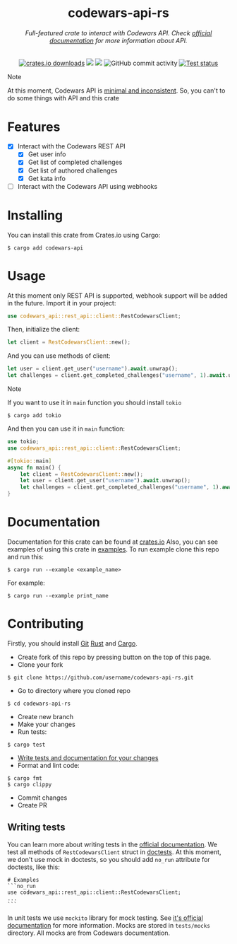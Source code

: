 <h1 align="center">codewars-api-rs</h1>
<h6 align="center">Full-featured crate to interact with Codewars API. Check <a href="https://dev.codewars.com/">official documentation</a> for more information about API.</h6>
<div align="center">
    <a href="https://crates.io/crates/codewars-api"><img src="https://img.shields.io/crates/d/codewars-api" alt="crates.io downloads"/></a>
    <a href="https://crates.io/crates/codewars-api"><img src="https://img.shields.io/crates/v/codewars-api"/></a>
    <a href="https://docs.rs/codewars-api/latest/codewars_api"><img src="https://docs.rs/codewars-api/badge.svg"/></a>
    <img alt="GitHub commit activity" src="https://img.shields.io/github/commit-activity/w/ankddev/codewars-api-rs">
    <a href="https://github.com/ankddev/codewars-api-rs/actions/workflows/test.yml"><img src="https://github.com/ankddev/codewars-api-rs/actions/workflows/test.yml/badge.svg" alt="Test status"/></a>
</div>

> [!NOTE]
> At this moment, Codewars API is [minimal and inconsistent](https://dev.codewars.com/#introduction).
> So, you can't to do some things with API and this crate

# Features
- [x] Interact with the Codewars REST API
    - [x] Get user info
    - [x] Get list of completed challenges
    - [x] Get list of authored challenges
    - [x] Get kata info
- [ ] Interact with the Codewars API using webhooks
# Installing
You can install this crate from Crates.io using Cargo:
```shell
$ cargo add codewars-api
```
# Usage
At this moment only REST API is supported, webhook support will be added in the future.
Import it in your project:
```rust
use codewars_api::rest_api::client::RestCodewarsClient;
```
Then, initialize the client:
```rust
let client = RestCodewarsClient::new();
```
And you can use methods of client:
```rust
let user = client.get_user("username").await.unwrap();
let challenges = client.get_completed_challenges("username", 1).await.unwrap();
```
> [!NOTE]
> If you want to use it in `main` function you should install `tokio`
> ```shell
> $ cargo add tokio
> ```
> And then you can use it in `main` function:
> ```rust
> use tokio;
> use codewars_api::rest_api::client::RestCodewarsClient;
>
> #[tokio::main]
> async fn main() {
>     let client = RestCodewarsClient::new();
>     let user = client.get_user("username").await.unwrap();
>     let challenges = client.get_completed_challenges("username", 1).await.unwrap();
> }
> ```
# Documentation
Documentation for this crate can be found at [crates.io](https://crates.io/crates/codewars-api/latest/codewars_api)
Also, you can see examples of using this crate in [examples](./examples). To run example clone this repo and run this:
```shell
$ cargo run --example <example_name>
```
For example:
```shell
$ cargo run --example print_name
```
# Contributing
Firstly, you should install [Git](https://git-scm.com/download) [Rust](https://www.rust-lang.org/tools/install) and [Cargo](https://doc.rust-lang.org/cargo/getting-started/installing.html).
* Create fork of this repo by pressing button on the top of this page.
* Clone your fork
```shell
$ git clone https://github.com/username/codewars-api-rs.git
```
* Go to directory where you cloned repo
```shell
$ cd codewars-api-rs
```
* Create new branch
* Make your changes
* Run tests:
```shell
$ cargo test
```
* [Write tests and documentation for your changes](#writing-tests)
* Format and lint code:
```shell
$ cargo fmt
$ cargo clippy
```
* Commit changes
* Create PR
## Writing tests
You can learn more about writing tests in the [official documentation](https://doc.rust-lang.org/book/ch11-01-writing-tests.html).
We test all methods of `RestCodewarsClient` struct in [doctests](https://doc.rust-lang.org/rustdoc/write-documentation/documentation-tests.html).
At this moment, we don't use mock in doctests, so you should add `no_run` attribute for doctests, like this:

    # Examples
    ```no_run
    use codewars_api::rest_api::client::RestCodewarsClient;
    ...
    ```

In unit tests we use `mockito` library for mock testing. See [it's official documentation](https://docs.rs/mockito/latest/mockito/) for more information. Mocks are stored in `tests/mocks` directory. All mocks are from Codewars documentation.
